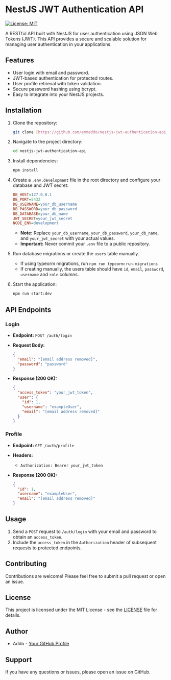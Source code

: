 # NestJS JWT Authentication API

[![License: MIT](https://img.shields.io/badge/License-MIT-yellow.svg)](https://opensource.org/licenses/MIT)

A RESTful API built with NestJS for user authentication using JSON Web Tokens (JWT). This API provides a secure and scalable solution for managing user authentication in your applications.

## Features

-   User login with email and password.
-   JWT-based authentication for protected routes.
-   User profile retrieval with token validation.
-   Secure password hashing using bcrypt.
-   Easy to integrate into your NestJS projects.

## Installation

1.  Clone the repository:

    ```bash
    git clone [https://github.com/emmaddo/nestjs-jwt-authentication-api.git](https://github.com/emmaddo/nestjs-jwt-authentication-api.git)
    ```

2.  Navigate to the project directory:

    ```bash
    cd nestjs-jwt-authentication-api
    ```

3.  Install dependencies:

    ```bash
    npm install
    ```

4.  Create a `.env.development` file in the root directory and configure your database and JWT secret:

    ```ini
    DB_HOST=127.0.0.1
    DB_PORT=5432
    DB_USERNAME=your_db_username
    DB_PASSWORD=your_db_password
    DB_DATABASE=your_db_name
    JWT_SECRET=your_jwt_secret
    NODE_ENV=development
    ```

    * **Note:** Replace `your_db_username`, `your_db_password`, `your_db_name`, and `your_jwt_secret` with your actual values.
    * **Important:** Never commit your `.env` file to a public repository.

5.  Run database migrations or create the `users` table manually.

    * If using typeorm migrations, run `npm run typeorm:run-migrations`
    * If creating manually, the users table should have `id`, `email`, `password`, `username` and `role` columns.

6.  Start the application:

    ```bash
    npm run start:dev
    ```

## API Endpoints

### Login

-   **Endpoint:** `POST /auth/login`
-   **Request Body:**

    ```json
    {
      "email": "[email address removed]",
      "password": "password"
    }
    ```

-   **Response (200 OK):**

    ```json
    {
      "access_token": "your_jwt_token",
      "user": {
        "id": 1,
        "username": "exampleUser",
        "email": "[email address removed]"
      }
    }
    ```

### Profile

-   **Endpoint:** `GET /auth/profile`
-   **Headers:**
    -   `Authorization: Bearer your_jwt_token`
-   **Response (200 OK):**

    ```json
    {
      "id": 1,
      "username": "exampleUser",
      "email": "[email address removed]"
    }
    ```

## Usage

1.  Send a `POST` request to `/auth/login` with your email and password to obtain an `access_token`.
2.  Include the `access_token` in the `Authorization` header of subsequent requests to protected endpoints.

## Contributing

Contributions are welcome! Please feel free to submit a pull request or open an issue.

## License

This project is licensed under the MIT License - see the [LICENSE](LICENSE) file for details.

## Author

* Addo - [Your GitHub Profile](https://github.com/emmaddo)

## Support

If you have any questions or issues, please open an issue on GitHub.